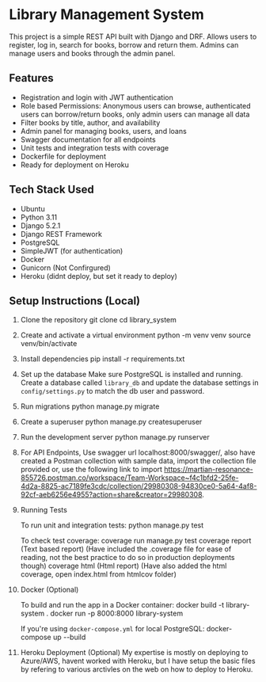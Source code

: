 # Library Management System

This project is a simple REST API built with Django and DRF. Allows users to register, log in, search for books, borrow and return them. Admins can manage users and books through the admin panel.

## Features

- Registration and login with JWT authentication
- Role based Permissions: Anonymous users can browse, authenticated users can borrow/return books, only admin users can manage all data
- Filter books by title, author, and availability
- Admin panel for managing books, users, and loans
- Swagger documentation for all endpoints
- Unit tests and integration tests with coverage
- Dockerfile for deployment
- Ready for deployment on Heroku

## Tech Stack Used
- Ubuntu
- Python 3.11
- Django 5.2.1
- Django REST Framework
- PostgreSQL
- SimpleJWT (for authentication)
- Docker
- Gunicorn (Not Confirgured)
- Heroku (didnt deploy, but set it ready to deploy)

## Setup Instructions (Local)

1. Clone the repository
    git clone <your-repo-url>
    cd library_system

2. Create and activate a virtual environment
    python -m venv venv
    source venv/bin/activate

3. Install dependencies
    pip install -r requirements.txt

4. Set up the database
    Make sure PostgreSQL is installed and running. Create a database called `library_db` and update the database settings in `config/settings.py` to match the db user and password.

5. Run migrations
    python manage.py migrate

6. Create a superuser
    python manage.py createsuperuser

7. Run the development server
    python manage.py runserver

8. For API Endpoints, Use swagger url localhost:8000/swagger/, also have created a Postman collection with sample data, import the collection file provided or, use the following link to import https://martian-resonance-855726.postman.co/workspace/Team-Workspace~f4c1bfd2-25fe-4d2a-8825-ac7189fe3cdc/collection/29980308-94830ce0-5a64-4af8-92cf-aeb6256e4955?action=share&creator=29980308.

9. Running Tests

    To run unit and integration tests:
    python manage.py test

    To check test coverage:
    coverage run manage.py test
    coverage report (Text based report) (Have included the .coverage file for ease of reading, not the best practice to do so in production deployments though)
    coverage html (Html report) (Have also added the html coverage, open index.html from htmlcov folder)

10. Docker (Optional)

    To build and run the app in a Docker container:
        docker build -t library-system .
        docker run -p 8000:8000 library-system

    If you're using `docker-compose.yml` for local PostgreSQL:
        docker-compose up --build

11. Heroku Deployment (Optional)
    My expertise is mostly on deploying to Azure/AWS, havent worked with Heroku, but I have setup the basic files by refering to various arctivles on the web on how to deploy to Heroku.
